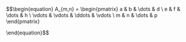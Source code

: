 $$\begin{equation}
A_{m,n} = 
\begin{pmatrix}
a & b & \dots & d \\
e & f & \dots & h \\
\vdots & \vdots & \ddots & \vdots \\
m & n & \dots & p
\end{pmatrix}

\end{equation}$$

